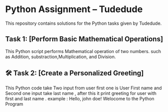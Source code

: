 # Python Assignment – Tudedude

This repository contains solutions for the Python tasks given by Tudedude.

##  Task 1: [Perform Basic Mathematical Operations]
This Python script performs Mathematical operation of two numbers. such as Addition, substraction,Multiplication, and Division.


## 🛠️ Task 2: [Create a Personalized Greeting]
This Python code take Two input from user first one is User First name and Second one input take last name , after this it print greeting for  user with  first and last name . example : Hello, john doe! Welocome to the Python Program

